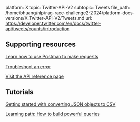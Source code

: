 platform: X
topic: Twitter-API-V2
subtopic: Tweets
file_path: /home/bhuang/nlp/rag-race-challenge2-2024/platform-docs-versions/X_Twitter-API-V2/Tweets.md
url: https://developer.twitter.com/en/docs/twitter-api/tweets/counts/introduction

## Supporting resources

[Learn how to use Postman to make requests](https://developer.twitter.com/en/docs/tutorials/postman-getting-started "Learn how to use Postman to make requests")

[Troubleshoot an error](https://developer.twitter.com/en/support/twitter-api "Troubleshoot an error")

[Visit the API reference page](https://developer.twitter.com/en/docs/twitter-api/tweets/counts/api-reference "Visit the API reference page ")

## Tutorials

[Getting started with converting JSON objects to CSV](https://developer.twitter.com/en/docs/tutorials/five-ways-to-convert-a-json-object-to-csv "Getting started with converting JSON objects to CSV")

[Learning path: How to build powerful queries](https://developer.twitter.com/en/docs/tutorials/building-powerful-enterprise-filters "Learning path: How to build powerful queries")